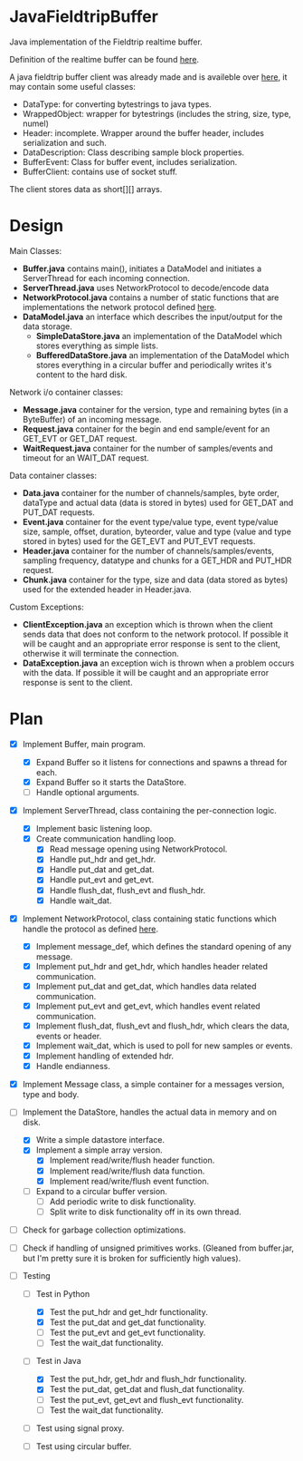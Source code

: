 JavaFieldtripBuffer
===================

Java implementation of the Fieldtrip realtime buffer.

Definition of the realtime buffer can be found [here](http://fieldtrip.fcdonders.nl/development/realtime).

A java fieldtrip buffer client was already made and is availeble over [here](https://github.com/jadref/buffer_bci), it may contain some useful classes:

*  DataType: for converting bytestrings to java types.
*  WrappedObject: wrapper for bytestrings (includes the string, size, type, numel)
*  Header: incomplete. Wrapper around the buffer header, includes serialization and such.
*  DataDescription: Class describing sample block properties.
*  BufferEvent: Class for buffer event, includes serialization.
*  BufferClient: contains use of socket stuff.

The client stores data as short[][] arrays.

Design
==================

Main Classes:

- **Buffer.java** contains main(),  initiates a DataModel and initiates a ServerThread for each incoming connection.
- **ServerThread.java** uses NetworkProtocol to decode/encode data
- **NetworkProtocol.java** contains a number of static functions that are implementations the network protocol defined [here](http://fieldtrip.fcdonders.nl/development/realtime/buffer_protocol).
- **DataModel.java** an interface which describes the input/output for the data storage.
	* **SimpleDataStore.java** an implementation of the DataModel which stores everything as simple lists.
	* **BufferedDataStore.java** an implementation of the DataModel which stores everything in a circular buffer and periodically writes it's content to the hard disk.

Network i/o container classes:

- **Message.java** container for the version, type and remaining bytes (in a ByteBuffer) of an incoming message.
- **Request.java** container for the begin and end sample/event for an GET\_EVT or GET\_DAT request.
- **WaitRequest.java** container for the number of samples/events and timeout for an WAIT\_DAT request.

Data container classes:

- **Data.java** container for the number of channels/samples, byte order, dataType and actual data (data is stored in bytes) used for GET\_DAT and PUT\_DAT requests.
- **Event.java** container for the event type/value type, event type/value size, sample, offset, duration, byteorder, value and type (value and type stored in bytes) used for the GET\_EVT and PUT\_EVT requests.
- **Header.java** container for the number of channels/samples/events, sampling frequency, datatype and chunks for a GET\_HDR and PUT\_HDR request.
- **Chunk.java** container for the type, size and data (data stored as bytes) used for the extended header in Header.java.

Custom Exceptions:

- **ClientException.java** an exception which is thrown when the client sends data that does not conform to the network protocol. If possible it will be caught and an appropriate error response is sent to the client, otherwise it will terminate the connection.
- **DataException.java** an exception wich is thrown when a problem occurs with the data. If possible it will be caught and an appropriate error response is sent to the client. 



Plan
==================

- [x] Implement Buffer, main program.
  - [x] Expand Buffer so it listens for connections and spawns a thread for each.
  - [x] Expand Buffer so it starts the DataStore.
  - [ ] Handle optional arguments.
- [x] Implement ServerThread, class containing the per-connection logic.
  - [x] Implement basic listening loop.
  - [x] Create communication handling loop.
    - [x] Read message opening using NetworkProtocol.
	- [x] Handle put\_hdr and get\_hdr.
	- [x] Handle put\_dat and get\_dat.
	- [x] Handle put\_evt and get\_evt.
	- [x] Handle flush\_dat, flush\_evt and flush\_hdr.
	- [x] Handle wait_dat. 
- [x] Implement NetworkProtocol, class containing static functions which handle the protocol as defined [here](http://fieldtrip.fcdonders.nl/development/realtime/buffer_protocol).
  - [x] Implement message_def, which defines the standard opening of any message.
  - [x] Implement put\_hdr and get\_hdr, which handles header related communication.
  - [x] Implement put\_dat and get\_dat, which handles data related communication.
  - [x] Implement put\_evt and get\_evt, which handles event related communication.
  - [x] Implement flush\_dat, flush\_evt and flush\_hdr, which clears the data, events or header.
  - [x] Implement wait_dat, which is used to poll for new samples or events.
  - [x] Implement handling of extended hdr.
  - [x] Handle endianness.
- [x] Implement Message class, a simple container for a messages version, type and body.
- [ ] Implement the DataStore, handles the actual data in memory and on disk.
  - [x] Write a simple datastore interface.
  - [x] Implement a simple array version.
    - [x] Implement read/write/flush header function.
    - [x] Implement read/write/flush data function.
    - [x] Implement read/write/flush event function.
  - [ ] Expand to a circular buffer version.
  	- [ ] Add periodic write to disk functionality.
  	- [ ] Split write to disk functionality off in its own thread.
- [ ] Check for garbage collection optimizations.
- [ ] Check if handling of unsigned primitives works. (Gleaned from buffer.jar, but I'm pretty sure it is broken for sufficiently high values).

- [ ] Testing
	- [ ] Test in Python
		- [x] Test the put\_hdr and get\_hdr functionality.
		- [x] Test the put\_dat and get\_dat functionality.
		- [ ] Test the put\_evt and get\_evt functionality.
		- [ ] Test the wait\_dat functionality.
	- [ ] Test in Java
		- [x] Test the put\_hdr, get\_hdr and flush\_hdr functionality.
		- [x] Test the put\_dat, get\_dat and flush\_dat functionality.
		- [ ] Test the put\_evt, get\_evt and flush\_evt functionality.
		- [ ] Test the wait\_dat functionality.
	- [ ] Test using signal proxy.
	- [ ] Test using circular buffer.
	